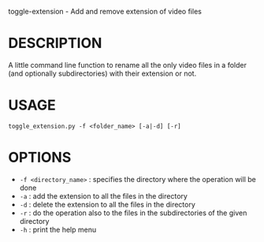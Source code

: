 toggle-extension - Add and remove extension of video files

# DESCRIPTION

A little command line function to rename all the only video files in a folder (and optionally subdirectories) with their extension or not.

# USAGE

    toggle_extension.py -f <folder_name> [-a|-d] [-r]

# OPTIONS

- `-f <directory_name>` : specifies the directory where the operation will be done
- `-a` : add the extension to all the files in the directory
- `-d` : delete the extension to all the files in the directory
- `-r` : do the operation also to the files in the subdirectories of the given directory
- `-h` : print the help menu
